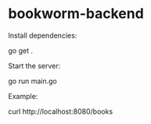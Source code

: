 # bookworm-backend

Install dependencies:

  go get .

Start the server:

  go run main.go

Example:

  curl http://localhost:8080/books
